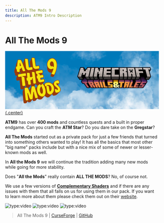 ```yaml
---
title: All The Mods 9
description: ATM9 Intro Description
---  
```


# All The Mods 9

[![](img/atm9Logo.png){.center}](https://legacy.curseforge.com/minecraft/modpacks/all-the-mods-9)

**ATM9** has over **400 mods** and countless quests and a built in proper endgame. Can you craft the **ATM Star**? Do you dare take on the **Gregstar**?

**All The Mods** started out as a private pack for just a few friends that turned into something others wanted to play! It has all the basics that most other "big name" packs include but with a nice mix of some of newer or lesser-known mods as well. 

In **All the Mods 9** we will continue the tradition adding many new mods while going for more stability.

Does "**All the Mods**" really contain **ALL THE MODS**? No, of course not.

We use a few versions of **[Complementary Shaders](https://www.complementary.dev/shaders/)** and if there are any issues with them that all falls on us for using them in our pack. If you want to learn more about them please check them out on their [website](https://www.complementary.dev).

![type:video](https://youtube.com/embed/z9MgI39GMcc)
![type:video](https://youtube.com/embed/S4zy6qQWq8U)
![type:video](https://youtube.com/embed/pugmsBEagBk)

> All The Mods 9 | [CurseForge](https://legacy.curseforge.com/minecraft/modpacks/all-the-mods-9) | [GitHub](https://github.com/AllTheMods/ATM-9)
